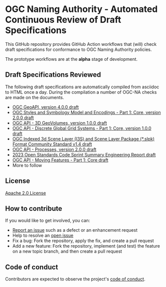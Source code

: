 # OGC Naming Authority - Automated Continuous Review of Draft Specifications

This GitHub repository provides GitHub Action workflows that (will) check draft specifications for conformance to OGC Naming Authority policies.

The prototype workflows are at the **alpha** stage of development.

## Draft Specifications Reviewed

The following draft specifications are automatically compiled from asciidoc to HTML once a day. During the compilation a number of OGC-NA checks are made on the documents.

* [OGC GeoAPI, version 4.0.0 draft](https://opengeospatial.github.io/ogcna-auto-review/23-016.html)
* [OGC Styles and Symbology Model and Encodings - Part 1: Core, version 2.0.0 draft](https://opengeospatial.github.io/ogcna-auto-review/18-067r4.html)
* [OGC API - 3D GeoVolumes, version 1.0.0 draft](https://opengeospatial.github.io/ogcna-auto-review/22-029.html)
* [OGC API - Discrete Global Grid Systems - Part 1: Core, version 1.0.0 draft](https://opengeospatial.github.io/ogcna-auto-review/21-038.html)
* [OGC Indexed 3d Scene Layer (I3S) and Scene Layer Package (*.slpk) Format Community Standard v1.4 draft](https://opengeospatial.github.io/ogcna-auto-review/17-014r11.html)
* [OGC API - Processes, version 2.0.0 draft](https://opengeospatial.github.io/ogcna-auto-review/18-062r3.html)
* [2023 Open Standards Code Sprint Summary Engineering Report draft](https://opengeospatial.github.io/ogcna-auto-review/23-059.html)
* [OGC API - Moving Features - Part 1: Core draft](https://opengeospatial.github.io/ogcna-auto-review/22-003.html)
* More to follow


## License

[Apache 2.0 License](LICENSE.txt)

## How to contribute

If you would like to get involved, you can:

* [Report an issue](https://github.com/opengeospatial/ogcna-auto-review/issues) such as a defect or an enhancement request
* Help to resolve an [open issue](https://github.com/opengeospatial/ogcna-auto-review/issues?q=is%3Aopen)
* Fix a bug: Fork the repository, apply the fix, and create a pull request
* Add a new feature: Fork the repository, implement (and test) the feature on a new topic
branch, and then create a pull request

## Code of conduct

Contributors are expected to observe the project's [code of conduct](CODE_OF_CONDUCT.md).
